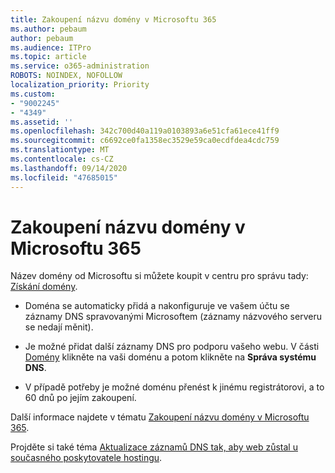 ```yaml
---
title: Zakoupení názvu domény v Microsoftu 365
ms.author: pebaum
author: pebaum
ms.audience: ITPro
ms.topic: article
ms.service: o365-administration
ROBOTS: NOINDEX, NOFOLLOW
localization_priority: Priority
ms.custom:
- "9002245"
- "4349"
ms.assetid: ''
ms.openlocfilehash: 342c700d40a119a0103893a6e51cfa61ece41ff9
ms.sourcegitcommit: c6692ce0fa1358ec3529e59ca0ecdfdea4cdc759
ms.translationtype: MT
ms.contentlocale: cs-CZ
ms.lasthandoff: 09/14/2020
ms.locfileid: "47685015"
---
```

# <a name="buy-a-domain-name-in-microsoft-365"></a>Zakoupení názvu domény v Microsoftu 365

Název domény od Microsoftu si můžete koupit v centru pro správu tady: [Získání domény](https://admin.microsoft.com/Domains/Buy).

- Doména se automaticky přidá a nakonfiguruje ve vašem účtu se záznamy DNS spravovanými Microsoftem (záznamy názvového serveru se nedají měnit).

- Je možné přidat další záznamy DNS pro podporu vašeho webu.  V části [Domény](https://admin.microsoft.com/AdminPortal/Home#/Domains) klikněte na vaši doménu a potom klikněte na **Správa systému DNS**.

- V případě potřeby je možné doménu přenést k jinému registrátorovi, a to 60 dnů po jejím zakoupení.

Další informace najdete v tématu [Zakoupení názvu domény v Microsoftu 365](https://docs.microsoft.com/microsoft-365/admin/get-help-with-domains/buy-a-domain-name?view=o365-worldwide).

Projděte si také téma [Aktualizace záznamů DNS tak, aby web zůstal u současného poskytovatele hostingu](https://docs.microsoft.com/alchemyinsights/update-dns-records-to-keep-your-website-with-your-current-hosting-provider-0).
